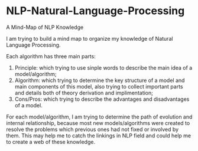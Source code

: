 # NLP-Natural-Language-Processing
A Mind-Map of NLP Knowledge

I am trying to build a mind map to organize my knowledge of Natural Language Processing.

Each algorithm has three main parts:
  1. Principle: which trying to use sinple words to describe the main idea of a model/algorithm;
  2. Algorithm: which trying to determine the key structure of a model and main components of this model, also trying to collect important parts and details both of theory derivation and implimentation;
  3. Cons/Pros: which trying to describe the advantages and disadvantages of a model.
  
For each model/algorithm, I am trying to determine the path of evolution and internal relationship, because most new models/algorithms were created to resolve the problems which previous ones had not fixed or involved by them. This may help me to catch the linkings in NLP field and could help me to create a web of these knowledge.
